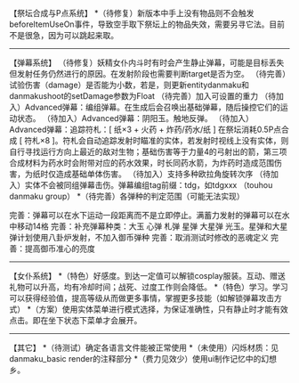 
【祭坛合成与P点系统】
*（待修复）新版本中手上没有物品则不会触发beforeItemUseOn事件，导致空手取下祭坛上的物品失效，需要另寻它法。目前不是很急，因为可以跳起来取。

-----

【弹幕系统】
（待修复）妖精女仆内斗时有时会产生静止弹幕，可能是目标丢失但发射任务仍然进行的原因。在发射阶段也需要判断target是否为空。
（待完善）试验伤害（damage）是否能为小数，若是，则更新entitydanmaku和danmakushoot的setDamage参数为Float
（待完善）加入可设置的重力
（待加入）Advanced弹幕：编组弹幕。在生成后会召唤出基础弹幕，随后操控它们的运动状态。
（待加入）Advanced弹幕：阴阳玉。触地反弹。
（待加入）Advanced弹幕：追踪符札：[ 纸×3 + 火药 + 炸药/药水/纸 ] 在祭坛消耗0.5P点合成 [ 符札×8 ]。符札会自动追踪发射时瞄准的实体，若发射时视线上没有实体，则自行寻找运行方向上最近的敌对生物；基础伤害等于力量4的弓射出的箭，第三项合成材料为药水时会附带对应的药水效果，时长同药水箭，为炸药时造成范围伤害，为纸时仅造成基础单体伤害。
（待加入）支持多种欧拉角旋转次序
（待加入）实体不会被同组弹幕击伤。弹幕编组tag前缀：tdg，如tdgxxx （touhou danmaku group）
*（待完善）各弹种的判定范围（可能无法实现）

完善：弹幕可以在水下运动一段距离而不是立即停止。满蓄力发射的弹幕可以在水中移动14格
完善：补充弹幕种类：大玉 心弹 札弹 星弹 大星弹 光玉。星弹和大星弹计划使用八卦炉发射，不加入御币弹种
完善：取消测试时修改的恶魂定义 
完善：提高御币准心的亮度

-----

【女仆系统】
*（特色）好感度。到达一定值可以解锁cosplay服装。互动、赠送礼物可以升高，均有冷却时间；战死、过度工作则会降低。
*（特色）学习。学习可以获得经验值，提高等级从而做更多事情，掌握更多技能（如解锁弹幕攻击方式）
*（方案）使用实体菜单进行模式选择，为保证准确性，只有静止时才能有效点击。即在坐下状态下菜单才会展开。

-----

【其它】
*（待测试）确定各语言文件能被正常使用
*（未使用）闪烁材质：见danmaku_basic render的注释部分
*（费力见效少）使用ui制作记忆中的幻想乡。
